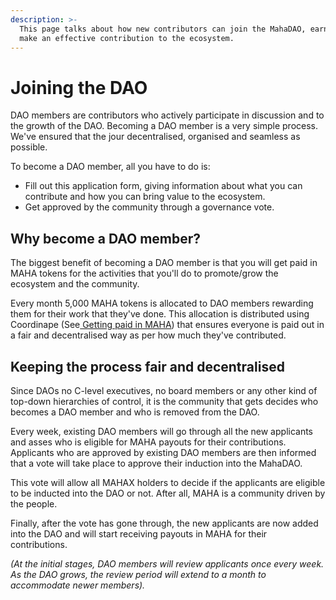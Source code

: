 ```yaml
---
description: >-
  This page talks about how new contributors can join the MahaDAO, earn MAHA and
  make an effective contribution to the ecosystem.
---
```


# Joining the DAO

DAO members are contributors who actively participate in discussion and to the growth of the DAO. Becoming a DAO member is a very simple process. We've ensured that the jour decentralised, organised and seamless as possible.

To become a DAO member, all you have to do is:

* Fill out this application form, giving information about what you can contribute and how you can bring value to the ecosystem.
* Get approved by the community through a governance vote.

## Why become a DAO member?

The biggest benefit of becoming a DAO member is that you will get paid in MAHA tokens for the activities that you'll do to promote/grow the ecosystem and the community.

Every month 5,000 MAHA tokens is allocated to DAO members rewarding them for their work that they've done. This allocation is distributed using Coordinape \(See[ Getting paid in MAHA](governance/getting-paid-in-maha.md)\)  that ensures everyone is paid out in a fair and decentralised way as per how much they've contributed. 

## Keeping the process fair and decentralised

Since DAOs no C-level executives, no board members or any other kind of top-down hierarchies of control, it is the community that gets decides who becomes a DAO member and who is removed from the DAO.

Every week, existing DAO members will go through all the new applicants and asses who is eligible for MAHA payouts for their contributions. Applicants who are approved by existing DAO members are then informed that a vote will take place to approve their induction into the MahaDAO.

This vote will allow all MAHAX holders to decide if the applicants are eligible to be inducted into the DAO or not. After all, MAHA is a community driven by the people. 

Finally, after the vote has gone through, the new applicants are now added into the DAO and will start receiving payouts in MAHA for their contributions.

_\(At the initial stages, DAO members will review applicants once every week. As the DAO grows, the review period will extend to a month to accommodate newer members\)._

